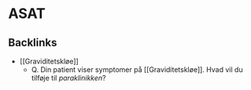# ASAT
## Backlinks
* [[Graviditetskløe]]
	* Q. Din patient viser symptomer på [[Graviditetskløe]]. Hvad vil du tilføje til *paraklinikken*? 

<!-- #anki/deck/Medicine #anki/tag/med/Abdominal surgery# #anki/tag/med/Gynecology #anki/tag/med/GP -->

<!-- {BearID:D08BC44A-1878-48D6-B4B9-EFE8281D84EF-97624-0000ADE5AE0E187C} -->
